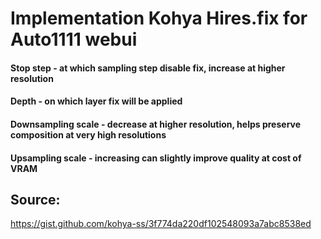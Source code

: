 # Implementation Kohya Hires.fix for Auto1111 webui

#### Stop step - at which sampling step disable fix, increase at higher resolution
#### Depth - on which layer fix will be applied
#### Downsampling scale - decrease at higher resolution, helps preserve composition at very high resolutions
#### Upsampling scale - increasing can slightly improve quality at cost of VRAM

## Source:
https://gist.github.com/kohya-ss/3f774da220df102548093a7abc8538ed